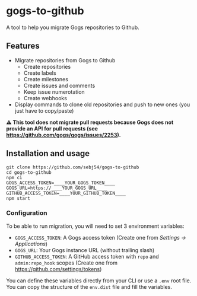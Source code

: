 # gogs-to-github

A tool to help you migrate Gogs repositories to Github.

## Features

- Migrate repositories from Gogs to Github
    - Create repositories
    - Create labels
    - Create milestones
    - Create issues and comments
    - Keep issue numerotation
    - Create webhooks
- Display commands to clone old repositories and push to new ones (you just have to copy/paste)

**⚠ This tool does not migrate pull requests because Gogs does not provide an API for pull requests (see https://github.com/gogs/gogs/issues/2253).**

## Installation and usage

```
git clone https://github.com/sebj54/gogs-to-github
cd gogs-to-github
npm ci
GOGS_ACCESS_TOKEN=____YOUR_GOGS_TOKEN____
GOGS_URL=https://____YOUR_GOGS_URL____
GITHUB_ACCESS_TOKEN=____YOUR_GITHUB_TOKEN____
npm start
```

### Configuration

To be able to run migration, you will need to set 3 environment variables:

- `GOGS_ACCESS_TOKEN`: A Gogs access token (Create one from *Settings → Applications*)
- `GOGS_URL`: Your Gogs instance URL (without trailing slash)
- `GITHUB_ACCESS_TOKEN`: A GitHub access token with `repo` and `admin:repo_hook` scopes (Create one from https://github.com/settings/tokens)

You can define these variables directly from your CLI or use a `.env` root file. You can copy the structure of the `env.dist` file and fill the variables.
